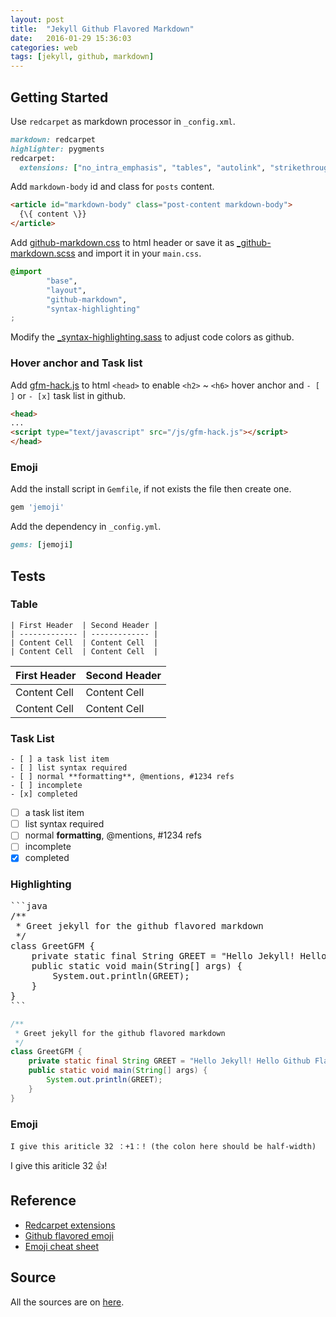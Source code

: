 ```yaml
---
layout: post
title:  "Jekyll Github Flavored Markdown"
date:   2016-01-29 15:36:03
categories: web
tags: [jekyll, github, markdown]
---
```


## Getting Started

Use `redcarpet` as markdown processor in `_config.xml`.

```ruby
markdown: redcarpet
highlighter: pygments
redcarpet:
  extensions: ["no_intra_emphasis", "tables", "autolink", "strikethrough", "fenced_code_blocks", "with_toc_data"]
```

Add `markdown-body` id and class for `posts` content.

```html
<article id="markdown-body" class="post-content markdown-body">
  {\{ content \}}
</article>
```

Add [github-markdown.css][gfm-css] to html header or save it as [_github-markdown.scss][gfm-scss] and import it in your `main.css`.

```css
@import
        "base",
        "layout",
        "github-markdown",
        "syntax-highlighting"
;
```

Modify the [_syntax-highlighting.sass][gfm-hl] to adjust code colors as github.

### Hover anchor and Task list

Add [gfm-hack.js][gfm-hack] to html `<head>` to enable `<h2>` ~ `<h6>` hover anchor and `- [ ]` or `- [x]` task list in github.

```html
<head>
...
<script type="text/javascript" src="/js/gfm-hack.js"></script>
</head>
```

### Emoji

Add the install script in `Gemfile`, if not exists the file then create one.

```ruby
gem 'jemoji'
```

Add the dependency in `_config.yml`.

```ruby
gems: [jemoji]
```

## Tests

### Table

```
| First Header  | Second Header |
| ------------- | ------------- |
| Content Cell  | Content Cell  |
| Content Cell  | Content Cell  |
```

| First Header  | Second Header |
| ------------- | ------------- |
| Content Cell  | Content Cell  |
| Content Cell  | Content Cell  |

### Task List

```
- [ ] a task list item
- [ ] list syntax required
- [ ] normal **formatting**, @mentions, #1234 refs
- [ ] incomplete
- [x] completed
```

- [ ] a task list item
- [ ] list syntax required
- [ ] normal **formatting**, @mentions, #1234 refs
- [ ] incomplete
- [x] completed

### Highlighting

<pre>
```java
/**
 * Greet jekyll for the github flavored markdown
 */
class GreetGFM {
    private static final String GREET = "Hello Jekyll! Hello Github Flavored Markdown!";
    public static void main(String[] args) {
        System.out.println(GREET);
    }
}
```
</pre>

```java
/**
 * Greet jekyll for the github flavored markdown
 */
class GreetGFM {
    private static final String GREET = "Hello Jekyll! Hello Github Flavored Markdown!";
    public static void main(String[] args) {
        System.out.println(GREET);
    }
}
```

### Emoji

```
I give this ariticle 32 ：+1：! (the colon here should be half-width)
```

I give this ariticle 32 :+1:!

## Reference

* [Redcarpet extensions](https://george-hawkins.github.io/basic-gfm-jekyll/redcarpet-extensions.html)
* [Github flavored emoji](https://github.com/jekyll/jemoji)
* [Emoji cheat sheet](http://www.emoji-cheat-sheet.com)

## Source

All the sources are on [here](https://github.com/galenlin/galenlin.github.io).

[gfm-css]: https://github.com/sindresorhus/github-markdown-css
[gfm-scss]: https://github.com/galenlin/galenlin.github.io/blob/master/_sass/_github-markdown.scss
[gfm-hl]: https://github.com/galenlin/galenlin.github.io/blob/master/_sass/_syntax-highlighting.scss
[gfm-hack]: https://github.com/galenlin/galenlin.github.io/blob/master/js/gfm-hack.js
